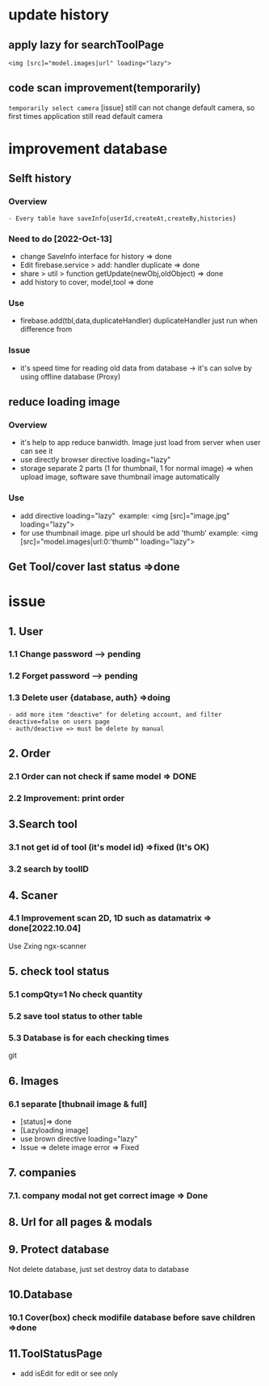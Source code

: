 # update history
## apply lazy for searchToolPage
   `<img [src]="model.images|url" loading="lazy">`
## code scan improvement(temporarily)
`temporarily select camera`
 [issue] still can not change default camera, so first times application still read default camera
  
# improvement database
## Selft history
### Overview
    - Every table have saveInfo{userId,createAt,createBy,histories}
### Need to do [2022-Oct-13]
- change SaveInfo interface for history                 => done
- Edit firebase.service > add: handler duplicate        => done
- share > util > function getUpdate(newObj,oldObject)   => done
- add history to cover, model,tool                      => done
### Use
- firebase.add(tbl,data,duplicateHandler)   duplicateHandler just run when <data> difference from <database>
### Issue
- it's speed time for reading old data from database -> it's can solve by using offline database (Proxy)

## reduce loading image
### Overview
- it's help to app reduce banwidth. Image just load from server when user can see it
- use directly browser directive loading="lazy"
- storage separate 2 parts (1 for thumbnail, 1 for normal image) => when upload image, software save thumbnail image automatically
### Use
- add directive loading="lazy" <img>
example: <img [src]="image.jpg" loading="lazy">
- for use thumbnail image. pipe url should be add 'thumb'
example: <img [src]="model.images|url:0:'thumb'" loading="lazy">

## Get Tool/cover last status =>done

# issue
## 1. User
### 1.1 Change password --> pending
### 1.2 Forget password --> pending
### 1.3 Delete user {database, auth} =>doing
    - add more item "deactive" for deleting account, and filter deactive=false on users page
    - auth/deactive => must be delete by manual

## 2. Order
### 2.1 Order can not check if same model => DONE
### 2.2 Improvement: print order

## 3.Search tool
### 3.1 not get id of tool (it's model id) =>fixed (It's OK)
### 3.2 search by toolID

## 4. Scaner
### 4.1 Improvement scan 2D, 1D such as datamatrix => done[2022.10.04]
Use Zxing ngx-scanner
## 5. check tool status
### 5.1 compQty=1 No check quantity
### 5.2 save tool status to other table
### 5.3 Database is for each checking times
git
## 6. Images
### 6.1 separate [thubnail image & full]
- [status]=> done
- [Lazyloading image]
- use brown directive loading="lazy"
- Issue => delete image error => Fixed

## 7. companies
### 7.1. company modal not get correct image => Done

## 8. Url for all pages & modals

## 9. Protect database
Not delete database, just set destroy data to database

## 10.Database
### 10.1 Cover(box) check modifile database before save children =>done

## 11.ToolStatusPage
- add isEdit for edit or see only